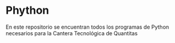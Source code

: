 # Phython
En este repositorio se encuentran todos los programas de Python necesarios para la Cantera Tecnológica de Quantitas
